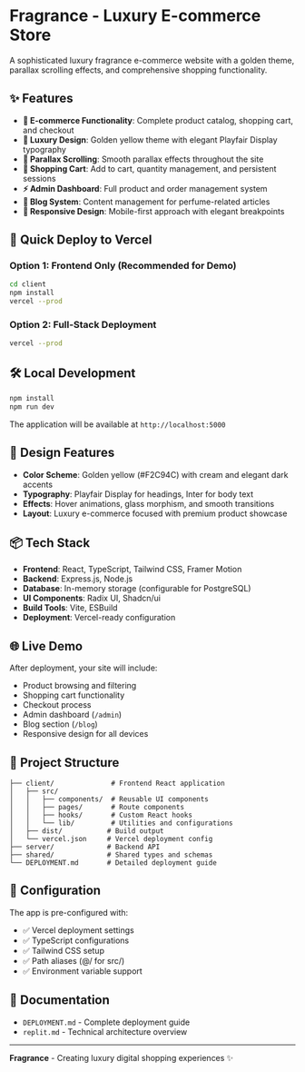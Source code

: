 # Fragrance - Luxury E-commerce Store

A sophisticated luxury fragrance e-commerce website with a golden theme, parallax scrolling effects, and comprehensive shopping functionality.

## ✨ Features

- **🏪 E-commerce Functionality**: Complete product catalog, shopping cart, and checkout
- **👑 Luxury Design**: Golden yellow theme with elegant Playfair Display typography
- **🌊 Parallax Scrolling**: Smooth parallax effects throughout the site
- **🛒 Shopping Cart**: Add to cart, quantity management, and persistent sessions
- **⚡ Admin Dashboard**: Full product and order management system
- **📝 Blog System**: Content management for perfume-related articles
- **📱 Responsive Design**: Mobile-first approach with elegant breakpoints

## 🚀 Quick Deploy to Vercel

### Option 1: Frontend Only (Recommended for Demo)
```bash
cd client
npm install
vercel --prod
```

### Option 2: Full-Stack Deployment
```bash
vercel --prod
```

## 🛠️ Local Development

```bash
npm install
npm run dev
```

The application will be available at `http://localhost:5000`

## 🎨 Design Features

- **Color Scheme**: Golden yellow (#F2C94C) with cream and elegant dark accents
- **Typography**: Playfair Display for headings, Inter for body text
- **Effects**: Hover animations, glass morphism, and smooth transitions
- **Layout**: Luxury e-commerce focused with premium product showcase

## 📦 Tech Stack

- **Frontend**: React, TypeScript, Tailwind CSS, Framer Motion
- **Backend**: Express.js, Node.js
- **Database**: In-memory storage (configurable for PostgreSQL)
- **UI Components**: Radix UI, Shadcn/ui
- **Build Tools**: Vite, ESBuild
- **Deployment**: Vercel-ready configuration

## 🌐 Live Demo

After deployment, your site will include:
- Product browsing and filtering
- Shopping cart functionality
- Checkout process
- Admin dashboard (`/admin`)
- Blog section (`/blog`)
- Responsive design for all devices

## 📁 Project Structure

```
├── client/              # Frontend React application
│   ├── src/
│   │   ├── components/  # Reusable UI components
│   │   ├── pages/       # Route components
│   │   ├── hooks/       # Custom React hooks
│   │   └── lib/         # Utilities and configurations
│   ├── dist/           # Build output
│   └── vercel.json     # Vercel deployment config
├── server/             # Backend API
├── shared/             # Shared types and schemas
└── DEPLOYMENT.md       # Detailed deployment guide
```

## 🔧 Configuration

The app is pre-configured with:
- ✅ Vercel deployment settings
- ✅ TypeScript configurations
- ✅ Tailwind CSS setup
- ✅ Path aliases (@/ for src/)
- ✅ Environment variable support

## 📖 Documentation

- `DEPLOYMENT.md` - Complete deployment guide
- `replit.md` - Technical architecture overview

---

**Fragrance** - Creating luxury digital shopping experiences ✨